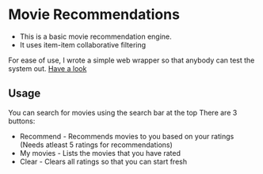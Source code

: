 # Movie Recommendations
* This is a basic movie recommendation engine. 
* It uses item-item collaborative filtering 

For ease of use, I wrote a simple web wrapper so that anybody can test the system out. [Have a look](http://movie42-app.herokuapp.com/)

## Usage
You can search for movies using the search bar at the top
There are 3 buttons:
* Recommend - Recommends movies to you based on your ratings (Needs atleast 5 ratings for recommendations)
* My movies - Lists the movies that you have rated
* Clear - Clears all ratings so that you can start fresh
